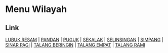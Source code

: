# Menu Wilayah

## Link

[LUBUK RESAM](https://github.com/gigit-pemilu/pemilu-2024-17-bengkulu/tree/main/pileg-dpr/hitung-suara/sub/17-bengkulu/sub/05-seluma/sub/10-seluma-utara/sub/2008-lubuk-resam)
 | 
[PANDAN](https://github.com/gigit-pemilu/pemilu-2024-17-bengkulu/tree/main/pileg-dpr/hitung-suara/sub/17-bengkulu/sub/05-seluma/sub/10-seluma-utara/sub/2004-pandan)
 | 
[PUGUK](https://github.com/gigit-pemilu/pemilu-2024-17-bengkulu/tree/main/pileg-dpr/hitung-suara/sub/17-bengkulu/sub/05-seluma/sub/10-seluma-utara/sub/1003-puguk)
 | 
[SEKALAK](https://github.com/gigit-pemilu/pemilu-2024-17-bengkulu/tree/main/pileg-dpr/hitung-suara/sub/17-bengkulu/sub/05-seluma/sub/10-seluma-utara/sub/2007-sekalak)
 | 
[SELINSINGAN](https://github.com/gigit-pemilu/pemilu-2024-17-bengkulu/tree/main/pileg-dpr/hitung-suara/sub/17-bengkulu/sub/05-seluma/sub/10-seluma-utara/sub/2005-selinsingan)
 | 
[SIMPANG](https://github.com/gigit-pemilu/pemilu-2024-17-bengkulu/tree/main/pileg-dpr/hitung-suara/sub/17-bengkulu/sub/05-seluma/sub/10-seluma-utara/sub/2006-simpang)
 | 
[SINAR PAGI](https://github.com/gigit-pemilu/pemilu-2024-17-bengkulu/tree/main/pileg-dpr/hitung-suara/sub/17-bengkulu/sub/05-seluma/sub/10-seluma-utara/sub/2009-sinar-pagi)
 | 
[TALANG BERINGIN](https://github.com/gigit-pemilu/pemilu-2024-17-bengkulu/tree/main/pileg-dpr/hitung-suara/sub/17-bengkulu/sub/05-seluma/sub/10-seluma-utara/sub/2002-talang-beringin)
 | 
[TALANG EMPAT](https://github.com/gigit-pemilu/pemilu-2024-17-bengkulu/tree/main/pileg-dpr/hitung-suara/sub/17-bengkulu/sub/05-seluma/sub/10-seluma-utara/sub/2010-talang-empat)
 | 
[TALANG RAMI](https://github.com/gigit-pemilu/pemilu-2024-17-bengkulu/tree/main/pileg-dpr/hitung-suara/sub/17-bengkulu/sub/05-seluma/sub/10-seluma-utara/sub/2001-talang-rami)

